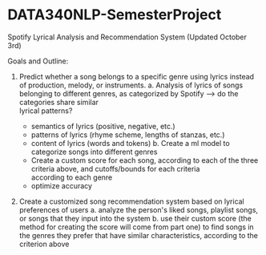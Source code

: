 # DATA340NLP-SemesterProject
Spotify Lyrical Analysis and Recommendation System
(Updated October 3rd)

Goals and Outline:
1) Predict whether a song belongs to a specific genre using lyrics instead of production, melody, or instruments.
  a. Analysis of lyrics of songs belonging to different genres, as categorized by Spotify --> do the categories share similar   
  lyrical patterns?
    - semantics of lyrics (positive, negative, etc.)
    - patterns of lyrics (rhyme scheme, lengths of stanzas, etc.)
    - content of lyrics (words and tokens)
  b. Create a ml model to categorize songs into different genres
    - Create a custom score for each song, according to each of the three criteria above, and cutoffs/bounds for each criteria    
      according to each genre
    - optimize accuracy
      
2) Create a customized song recommendation system based on lyrical preferences of users
  a. analyze the person's liked songs, playlist songs, or songs that they input into the system
  b. use their custom score (the method for creating the score will come from part one) to find songs in the genres they prefer 
  that have similar characteristics, according to the criterion above
